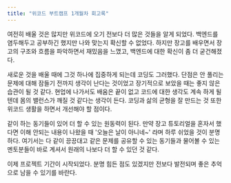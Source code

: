 ```yaml
---
title: "위코드 부트캠프 1개월차 회고록"
---
```


여전히 배울 것은 많지만 위코드에 오기 전보다 더 많은 것들을 알게 되었다. 
백엔드를 염두해두고 공부하긴 했지만 나와 맞는지 확신할 수 없었다. 
하지만 장고를 배우면서 장고의 구조와 흐름을 파악하면서 재밌음을 느꼈고, 백엔드에 대한 확신이 좀 더 굳건해졌다.<br>

새로운 것을 배울 때에 그것 하나에 집중하게 되는데 코딩도 그러했다. 
단점은 안 풀리는 문제에 대해 잠들기 전까지 생각이 난다는 것이었고 장기적으로 보았을 때는 좋지 않은 습관이 될 것 같다. 
현업에 나가서도 배움은 끝이 없고 코드에 대한 생각도 계속 하게 될텐데 몸의 밸런스가 깨질 것 같다는 생각이 든다. 
코딩과 삶의 균형을 잘 만드는 것 또한 위코드 생활을 하면서 개선해야 할 점이다.<br>

같이 하는 동기들이 있어 더 할 수 있는 원동력이 된다. 
만약 장고 튜토리얼을 혼자서 했다면 이해 안되는 내용이 나왔을 때 '오늘은 날이 아니네~' 라며 하루 쉬었을 것이 분명하다. 
여기서는 다 같이 끙끙대고 같은 문제를 공유할 수 있는 동기들과 물어볼 수 있는 멘토분들이 바로 계셔서 원래의 나보다 더 할 수 있던 것 같다.<br>

이제 프로젝트 기간이 시작되었다. 분명 힘든 점도 있겠지만 전보다 발전되며 좋은 추억으로 남을 수 있기를 바란다.
